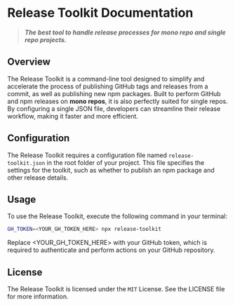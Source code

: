 # Release Toolkit Documentation
> ***The best tool to handle release processes for mono repo and single repo projects.***  

## Overview
The Release Toolkit is a command-line tool designed to simplify and accelerate the process of publishing GitHub tags and releases from a commit, as well as publishing new npm packages.
Built to perform GitHub and npm releases on **mono repos**, it is also perfectly suited for single repos.
By configuring a single JSON file, developers can streamline their release workflow, making it faster and more efficient.



## Configuration
The Release Toolkit requires a configuration file named `release-toolkit.json` in the root folder of your project.
This file specifies the settings for the toolkit, such as whether to publish an npm package and other release details.

## Usage
To use the Release Toolkit, execute the following command in your terminal:

```bash
GH_TOKEN=<YOUR_GH_TOKEN_HERE> npx release-toolkit
```
Replace <YOUR_GH_TOKEN_HERE> with your GitHub token, which is required to authenticate and perform actions on your GitHub repository.

## License
The Release Toolkit is licensed under the `MIT` License. See the LICENSE file for more information.